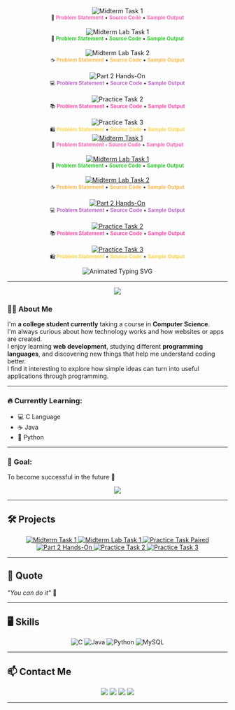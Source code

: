 <div align="center">

  <!-- 🌸 Midterm Paired Task 1 -->
  <img src="https://img.shields.io/badge/Midterm%20Paired%20Task%201-OO%20Analysis-ff6ec7?style=for-the-badge&logo=read-the-docs&logoColor=white&labelColor=ffb6c1" alt="Midterm Task 1">
  <br>
  <sub>
    🌷 
    <a href="https://docs.google.com/document/d/1sMwqfJsXY1bxL6cOY0qK2pyR1g0WInCW/edit?usp=drivesdk&ouid=110997899620812747796&rtpof=true&sd=true" style="color:#ff69b4; text-decoration:none; font-weight:bold;">Problem Statement</a> • 
    <a href="https://github.com/joa-an/Midterm-Paired-Task-1" style="color:#ff69b4; text-decoration:none; font-weight:bold;">Source Code</a> • 
    <a href="https://drive.google.com/file/d/1sAMPLEoutputEXAMPLE1/view?usp=drivesdk" style="color:#ff69b4; text-decoration:none; font-weight:bold;">Sample Output</a>
  </sub>
  <br><br>

  <!-- 💚 Midterm Lab Task 1 -->
  <img src="https://img.shields.io/badge/Midterm%20Lab%20Task%201-Python%20Fundamentals-6eff6e?style=for-the-badge&logo=python&logoColor=white&labelColor=90ee90" alt="Midterm Lab Task 1">
  <br>
  <sub>
    🐍 
    <a href="https://docs.google.com/document/d/1YERtf7hYHV8QGPnRNhrBctQzYCLSypk3gDi5CL3vsWE/edit?usp=drivesdk" style="color:#32cd32; text-decoration:none; font-weight:bold;">Problem Statement</a> • 
    <a href="https://github.com/joa-an/Midterm-Lab-Task-1" style="color:#32cd32; text-decoration:none; font-weight:bold;">Source Code</a> • 
    <a href="https://drive.google.com/file/d/1SAMPLEpythonOutputEXAMPLE/view?usp=drivesdk" style="color:#32cd32; text-decoration:none; font-weight:bold;">Sample Output</a>
  </sub>
  <br><br>

  <!-- 🌼 Midterm Lab Task 2 -->
  <img src="https://img.shields.io/badge/Midterm%20Lab%20Task%202-Creating%20Functions-ffb84d?style=for-the-badge&logo=java&logoColor=white&labelColor=ffd27f" alt="Midterm Lab Task 2">
  <br>
  <sub>
    ☕ 
    <a href="https://docs.google.com/document/d/1q-XG5Y0TQ60uCarmwL9XIjsTUEjEMvL0fIvB55ag6ok/edit?usp=drivesdk" style="color:#ffb84d; text-decoration:none; font-weight:bold;">Problem Statement</a> • 
    <a href="https://github.com/joa-an/Midterm-Lab-Task-2" style="color:#ffb84d; text-decoration:none; font-weight:bold;">Source Code</a> • 
    <a href="https://drive.google.com/file/d/1sampleJavaOutputEXAMPLE/view?usp=drivesdk" style="color:#ffb84d; text-decoration:none; font-weight:bold;">Sample Output</a>
  </sub>
  <br><br>

  <!-- 💜 Part 2 Hands-On Program -->
  <img src="https://img.shields.io/badge/Part%202-Hands--On%20Program-9b59b6?style=for-the-badge&logo=visual-studio-code&logoColor=white&labelColor=d8b4ff" alt="Part 2 Hands-On">
  <br>
  <sub>
    💻 
    <a href="https://docs.google.com/document/d/1FJv_pi3gcrjvDPRe703b_DD-KF7VH9n2fl96THEMEt0/edit?usp=drivesdk" style="color:#ba68c8; text-decoration:none; font-weight:bold;">Problem Statement</a> • 
    <a href="https://github.com/joa-an/Hands-On-Program-Part2" style="color:#ba68c8; text-decoration:none; font-weight:bold;">Source Code</a> • 
    <a href="https://drive.google.com/file/d/1SAMPLEoutputHandsOn/view?usp=drivesdk" style="color:#ba68c8; text-decoration:none; font-weight:bold;">Sample Output</a>
  </sub>
  <br><br>

  <!-- 💗 Practice Task 2 -->
  <img src="https://img.shields.io/badge/Practice%20Task%202-Collections-ff4da6?style=for-the-badge&logo=database&logoColor=white&labelColor=ff85c1" alt="Practice Task 2">
  <br>
  <sub>
    📚 
    <a href="https://docs.google.com/document/d/1SAMPLEtask2DocEXAMPLE/view?usp=drivesdk" style="color:#ff4da6; text-decoration:none; font-weight:bold;">Problem Statement</a> • 
    <a href="https://github.com/joa-an/Practice-Task-2" style="color:#ff4da6; text-decoration:none; font-weight:bold;">Source Code</a> • 
    <a href="https://drive.google.com/file/d/1SAMPLEoutputCollections/view?usp=drivesdk" style="color:#ff4da6; text-decoration:none; font-weight:bold;">Sample Output</a>
  </sub>
  <br><br>

  <!-- 🛒 Practice Task 3 -->
  <img src="https://img.shields.io/badge/Practice%20Task%203-Shopping%20Cart-ffd44d?style=for-the-badge&logo=shopping-cart&logoColor=white&labelColor=ffe599" alt="Practice Task 3">
  <br>
  <sub>
    🛍️ 
    <a href="https://drive.google.com/file/d/1_taI4S_tWyhZIN6lHzsx5XCrDAtFeOGT/view?usp=drivesdk" style="color:#ffd44d; text-decoration:none; font-weight:bold;">Problem Statement</a> • 
    <a href="https://github.com/joa-an/Practice-Task-3" style="color:#ffd44d; text-decoration:none; font-weight:bold;">Source Code</a> • 
    <a href="https://drive.google.com/file/d/1sampleOutputShoppingCart/view?usp=drivesdk" style="color:#ffd44d; text-decoration:none; font-weight:bold;">Sample Output</a>
  </sub>

</div>












<div align="center">

  <!-- 🌸 Midterm Paired Task 1 -->
  <a href="https://docs.google.com/document/d/1bRfLVkRtA2qwSf6BGOMG4Q4qm5NJ1EdO/edit?usp=drivesdk" target="_blank">
    <img src="https://img.shields.io/badge/Midterm%20Paired%20Task%201-OO%20Analysis-ff6ec7?style=for-the-badge&logo=read-the-docs&logoColor=white&labelColor=ffb6c1" alt="Midterm Task 1">
  </a>
  <br>
  <sub>
    🌷 <a href="#" style="color:#ff69b4; text-decoration:none; font-weight:bold;">Problem Statement<https://docs.google.com/document/d/1bRfLVkRtA2qwSf6BGOMG4Q4qm5NJ1EdO/edit?usp=drivesdk> • 
    <a href="#" style="color:#ff69b4; text-decoration:none; font-weight:bold;">Source Code</a> • 
    <a href="#" style="color:#ff69b4; text-decoration:none; font-weight:bold;">Sample Output</a>
  </sub>
  <br><br>

  <!-- 💚 Midterm Lab Task 1 -->
  <a href="https://docs.google.com/document/d/1YERtf7hYHV8QGPnRNhrBctQzYCLSypk3gDi5CL3vsWE/edit?usp=drivesdk" target="_blank">
    <img src="https://img.shields.io/badge/Midterm%20Lab%20Task%201-Python%20Fundamentals-6eff6e?style=for-the-badge&logo=python&logoColor=white&labelColor=90ee90" alt="Midterm Lab Task 1">
  </a>
  <br>
  <sub>
    🐍 <a href="#" style="color:#32cd32; text-decoration:none; font-weight:bold;">Problem Statement</a> • 
    <a href="#" style="color:#32cd32; text-decoration:none; font-weight:bold;">Source Code</a> • 
    <a href="#" style="color:#32cd32; text-decoration:none; font-weight:bold;">Sample Output</a>
  </sub>
  <br><br>

  <!-- 🌼 Midterm Lab Task 2 -->
  <a href="https://docs.google.com/document/d/1q-XG5Y0TQ60uCarmwL9XIjsTUEjEMvL0fIvB55ag6ok/edit?usp=drivesdk" target="_blank">
    <img src="https://img.shields.io/badge/Midterm%20Lab%20Task%202-Creating%20Functions-ffb84d?style=for-the-badge&logo=java&logoColor=white&labelColor=ffd27f" alt="Midterm Lab Task 2">
  </a>
  <br>
  <sub>
    ☕ <a href="#" style="color:#ffb84d; text-decoration:none; font-weight:bold;">Problem Statement</a> • 
    <a href="#" style="color:#ffb84d; text-decoration:none; font-weight:bold;">Source Code</a> • 
    <a href="#" style="color:#ffb84d; text-decoration:none; font-weight:bold;">Sample Output</a>
  </sub>
  <br><br>

  <!-- 💜 Part 2 Hands-On Program -->
  <a href="https://docs.google.com/document/d/1FJv_pi3gcrjvDPRe703b_DD-KF7VH9n2fl96THEMEt0/edit?usp=drivesdk" target="_blank">
    <img src="https://img.shields.io/badge/Part%202-Hands--On%20Program-9b59b6?style=for-the-badge&logo=visual-studio-code&logoColor=white&labelColor=d8b4ff" alt="Part 2 Hands-On">
  </a>
  <br>
  <sub>
    💻 <a href="#" style="color:#ba68c8; text-decoration:none; font-weight:bold;">Problem Statement</a> • 
    <a href="#" style="color:#ba68c8; text-decoration:none; font-weight:bold;">Source Code</a> • 
    <a href="#" style="color:#ba68c8; text-decoration:none; font-weight:bold;">Sample Output</a>
  </sub>
  <br><br>

  <!-- 💗 Practice Task 2 -->
  <a href="https://github.com/joa-an/Practice-Task-2" target="_blank">
    <img src="https://img.shields.io/badge/Practice%20Task%202-Collections-ff4da6?style=for-the-badge&logo=database&logoColor=white&labelColor=ff85c1" alt="Practice Task 2">
  </a>
  <br>
  <sub>
    📚 <a href="#" style="color:#ff4da6; text-decoration:none; font-weight:bold;">Problem Statement</a> • 
    <a href="#" style="color:#ff4da6; text-decoration:none; font-weight:bold;">Source Code</a> • 
    <a href="#" style="color:#ff4da6; text-decoration:none; font-weight:bold;">Sample Output</a>
  </sub>
  <br><br>

  <!-- 🛒 Practice Task 3 -->
  <a href="https://drive.google.com/file/d/1_taI4S_tWyhZIN6lHzsx5XCrDAtFeOGT/view?usp=drivesdk" target="_blank">
    <img src="https://img.shields.io/badge/Practice%20Task%203-Shopping%20Cart-ffd44d?style=for-the-badge&logo=shopping-cart&logoColor=white&labelColor=ffe599" alt="Practice Task 3">
  </a>
  <br>
  <sub>
    🛍️ <a href="#" style="color:#ffd44d; text-decoration:none; font-weight:bold;">Problem Statement</a> • 
    <a href="#" style="color:#ffd44d; text-decoration:none; font-weight:bold;">Source Code</a> • 
    <a href="#" style="color:#ffd44d; text-decoration:none; font-weight:bold;">Sample Output</a>
  </sub>

</div>










<p align="center">
  <img src="https://readme-typing-svg.herokuapp.com?font=Fira+Code&size=36&pause=1000&color=B5838D&center=true&vCenter=true&width=700&lines=안녕하세요!!;Hello+There,+I'm+Johanna+Olmedo;Welcome+to+my+GitHub+account+🚀" alt="Animated Typing SVG" />
</p>

---

<p align="center">
  <img src="https://capsule-render.vercel.app/api?type=waving&color=0:ff6f91,50:ff9671,100:ffc75f&height=120&section=header"/>
</p>

### 👩‍🎓 About Me  
I'm **a college student currently** taking a course in **Computer Science**.  
I'm always curious about how technology works and how websites or apps are created.  
I enjoy learning **web development**, studying different **programming languages**, and discovering new things that help me understand coding better.  
I find it interesting to explore how simple ideas can turn into useful applications through programming.  


---

### 🔥 **Currently Learning:**  
- 💻 C Language  
- ☕ Java  
- 🐍 Python    

---

### 🎯 **Goal:**  
To become successful in the future 🚀  

<p align="center">
  <img src="https://capsule-render.vercel.app/api?type=waving&color=0:ffc75f,50:ff9671,100:ff6f91&height=120&section=footer"/>
</p>

---

## 🛠️ Projects

<p align="center">
  <a href="https://docs.google.com/document/d/1bRfLVkRtA2qwSf6BGOMG4Q4qm5NJ1EdO/edit?usp=drivesdk&ouid=110997899620812747796&rtpof=true&sd=true" target="_blank">
    <img src="https://img.shields.io/badge/Midterm%20Paired%20Task%201-OO%20Analysis-ff6ec7?style=for-the-badge&logo=read-the-docs&logoColor=white&labelColor=ffb6c1" alt="Midterm Task 1">
  </a>
  <a href="https://docs.google.com/document/d/1YERtf7hYHV8QGPnRNhrBctQzYCLSypk3gDi5CL3vsWE/edit?usp=drivesdk" target="_blank">
    <img src="https://img.shields.io/badge/Midterm%20Lab%20Task%201-Python%20Fundamentals-6eff6e?style=for-the-badge&logo=python&logoColor=white&labelColor=90ee90" alt="Midterm Lab Task 1">
  </a>
  <a href="https://docs.google.com/document/d/1q-XG5Y0TQ60uCarmwL9XIjsTUEjEMvL0fIvB55ag6ok/edit?usp=drivesdk" target="_blank">
    <img src="https://img.shields.io/badge/Midterm%20Lab%20Task%202-Creating%20Functions-ffb84d?style=for-the-badge&logo=java&logoColor=white&labelColor=ffd27f" alt="Practice Task Paired">
  </a>
  <a href="https://drive.google.com/file/d/17hIJhM9HKdxpZkPj-pIMOt-ybqgseB5G/view?usp=drivesdk" target="_blank">
    <img src="https://img.shields.io/badge/Part%202-Hands--On%20Program-9b59b6?style=for-the-badge&logo=visual-studio-code&logoColor=white&labelColor=d8b4ff" alt="Part 2 Hands-On">
  </a>
  <a href="https://github.com/joa-an/Practice-Task-2" target="_blank">
    <img src="https://img.shields.io/badge/Practice%20Task%202-Collections-ff4da6?style=for-the-badge&logo=database&logoColor=white&labelColor=ff85c1" alt="Practice Task 2">
  </a>
  <a href="https://drive.google.com/file/d/1_taI4S_tWyhZIN6lHzsx5XCrDAtFeOGT/view?usp=drivesdk" target="_blank">
    <img src="https://img.shields.io/badge/Practice%20Task%203-Shopping%20Cart-ffd44d?style=for-the-badge&logo=shopping-cart&logoColor=white&labelColor=ffe599" alt="Practice Task 3">
  </a>
</p>

---

## 💬 Quote
*"You can do it"* 💖

---

## 🖥️ Skills
<p align="center">
  <img src="https://img.shields.io/badge/C-00599C?style=for-the-badge&logo=c&logoColor=white" alt="C">
  <img src="https://img.shields.io/badge/Java-ED8B00?style=for-the-badge&logo=java&logoColor=white" alt="Java">
  <img src="https://img.shields.io/badge/Python-3776AB?style=for-the-badge&logo=python&logoColor=white" alt="Python">
  <img src="https://img.shields.io/badge/MySQL-4479A1?style=for-the-badge&logo=mysql&logoColor=white" alt="MySQL">
</p>

---


## 📫 Contact Me
<p align="center">
  <a href="mailto:ocaresjohanna@gmail.com"><img src="https://img.shields.io/badge/Email-ocaresjohanna@gmail.com-cyan?style=for-the-badge&logo=gmail&logoColor=white"></a>
  <a href="https://www.facebook.com/JohannaOcares" target="_blank"><img src="https://img.shields.io/badge/Facebook-JohannaOcares-blue?style=for-the-badge&logo=facebook&logoColor=white"></a>
  <a href="https://www.instagram.com/jo.hhx" target="_blank"><img src="https://img.shields.io/badge/Instagram-jo.hhx-pink?style=for-the-badge&logo=instagram&logoColor=white"></a>
  <a href="https://github.com/joa-an" target="_blank"><img src="https://img.shields.io/badge/GitHub-joa--an-black?style=for-the-badge&logo=github&logoColor=white"></a>
</p>

---


